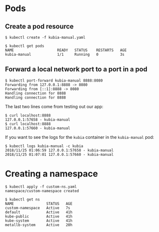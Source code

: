 # Pods

## Create a pod resource
```
$ kubectl create -f kubia-manual.yaml

$ kubectl get pods
NAME                    READY   STATUS    RESTARTS   AGE
kubia-manual            1/1     Running   0          3s
```

## Forward a local network port to a port in a pod
```
$ kubectl port-forward kubia-manual 8888:8080
Forwarding from 127.0.0.1:8888 -> 8080
Forwarding from [::1]:8888 -> 8080
Handling connection for 8888
Handling connection for 8888
```

The last two lines come from testing out our app:
```
$ curl localhost:8888
127.0.0.1:57658 - kubia-manual
$ curl localhost:8888
127.0.0.1:57660 - kubia-manual
```

If you want to see the logs for the `kubia` container in the `kubia-manual`
pod:
```
$ kubectl logs kubia-manual -c kubia
2018/11/25 01:06:59 127.0.0.1:57658 - kubia-manual
2018/11/25 01:07:01 127.0.0.1:57660 - kubia-manual
```

# Creating a namespace
```
$ kubectl apply -f custom-ns.yaml
namespace/custom-namespace created

$ kubectl get ns
NAME               STATUS   AGE
custom-namespace   Active   7s
default            Active   41h
kube-public        Active   41h
kube-system        Active   41h
metallb-system     Active   20h
```
